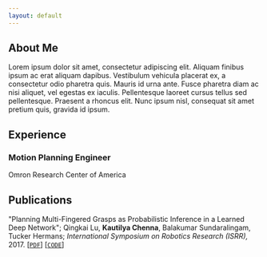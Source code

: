 ```yaml
---
layout: default
---
```


## About Me

Lorem ipsum dolor sit amet, consectetur adipiscing elit. Aliquam finibus
ipsum ac erat aliquam dapibus. Vestibulum vehicula placerat ex, a consectetur
odio pharetra quis. Mauris id urna ante. Fusce pharetra diam ac nisi aliquet,
vel egestas ex iaculis. Pellentesque laoreet cursus tellus sed pellentesque.
Praesent a rhoncus elit. Nunc ipsum nisl, consequat sit amet pretium quis,
gravida id ipsum.

## Experience

### Motion Planning Engineer
Omron Research Center of America

## Publications

"Planning Multi-Fingered Grasps as Probabilistic Inference in a Learned Deep 
Network"; Qingkai Lu, **Kautilya Chenna**, Balakumar Sundaralingam, 
Tucker Hermans; *International Symposium on Robotics Research (ISRR),* 2017. 
[[`PDF`](http://www.cs.utah.edu/~thermans/papers/lu-isrr2017-deep-multifinger-grasping.pdf)] 
[[`CODE`](https://robot-learning.cs.utah.edu/project/grasp\_inference)]
